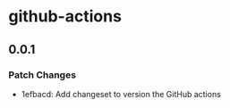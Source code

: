 # github-actions

## 0.0.1

### Patch Changes

- 1efbacd: Add changeset to version the GitHub actions
